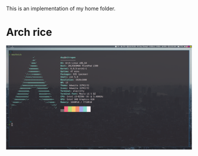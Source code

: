 This is an implementation of my home folder.
# Arch rice
![](https://github.com/saocodon/dotfiles/blob/main/rice.png)
